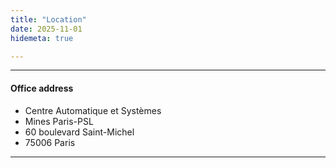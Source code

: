 ```yaml
---
title: "Location"
date: 2025-11-01
hidemeta: true

---
```


---

#### Office address

- Centre Automatique et Systèmes
- Mines Paris-PSL
- 60 boulevard Saint-Michel
- 75006 Paris

---

